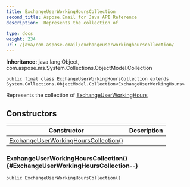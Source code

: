 ```yaml
---
title: ExchangeUserWorkingHoursCollection
second_title: Aspose.Email for Java API Reference
description:  Represents the collection of 
 
type: docs
weight: 234
url: /java/com.aspose.email/exchangeuserworkinghourscollection/
---
```

**Inheritance:**
java.lang.Object, com.aspose.ms.System.Collections.ObjectModel.Collection
```
public final class ExchangeUserWorkingHoursCollection extends System.Collections.ObjectModel.Collection<ExchangeUserWorkingHours>
```

Represents the collection of [ExchangeUserWorkingHours](../../com.aspose.email/exchangeuserworkinghours)
## Constructors

| Constructor | Description |
| --- | --- |
| [ExchangeUserWorkingHoursCollection()](#ExchangeUserWorkingHoursCollection--) |  |
### ExchangeUserWorkingHoursCollection() {#ExchangeUserWorkingHoursCollection--}
```
public ExchangeUserWorkingHoursCollection()
```



